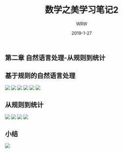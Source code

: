 ﻿---
layout:     post
title:      数学之美学习笔记2
subtitle:   
date:       2019-1-27
author:     WRW
header-img: img/post-bg-desk.jpg
catalog: true
tags:
    - NLP
---


## 第二章 自然语言处理-从规则到统计

## 基于规则的自然语言处理
![](https://ObliviousToZero.github.io/img/2019-1-27-数学之美学习笔记2/1.png)
![](https://ObliviousToZero.github.io/img/2019-1-27-数学之美学习笔记2/2.png)
![](https://ObliviousToZero.github.io/img/2019-1-27-数学之美学习笔记2/3.png)
![](https://ObliviousToZero.github.io/img/2019-1-27-数学之美学习笔记2/4.png)
![](https://ObliviousToZero.github.io/img/2019-1-27-数学之美学习笔记2/5.png)
![](https://ObliviousToZero.github.io/img/2019-1-27-数学之美学习笔记2/6.png)

## 从规则到统计
![](https://ObliviousToZero.github.io/img/2019-1-27-数学之美学习笔记2/7.png)
![](https://ObliviousToZero.github.io/img/2019-1-27-数学之美学习笔记2/8.png)
![](https://ObliviousToZero.github.io/img/2019-1-27-数学之美学习笔记2/9.png)
![](https://ObliviousToZero.github.io/img/2019-1-27-数学之美学习笔记2/10.png)


## 小结
![](https://ObliviousToZero.github.io/img/2019-1-27-数学之美学习笔记2/11.png)
